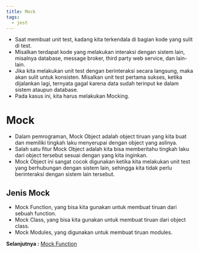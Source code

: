 ```yaml
---
title: Mock
tags:
  - jest
---
```


- Saat membuat unit test, kadang kita terkendala di bagian kode yang sulit di test.
- Misalkan terdapat kode yang melakukan interaksi dengan sistem lain, misalnya database, message broker, third party web service, dan lain-lain.
- Jika kita melakukan unit test dengan berinteraksi secara langsung, maka akan sulit untuk konsisten. Misalkan unit test pertama sukses, ketika dijalankan lagi, ternyata gagal karena data sudah terinput ke dalam sistem ataupun database.
- Pada kasus ini, kita harus melakukan Mocking.

# Mock

- Dalam pemrograman, Mock Object adalah object tiruan yang kita buat dan memiliki tingkah laku menyerupai dengan object yang aslinya.
- Salah satu fitur Mock Object adalah kita bisa memberitahu tingkah laku dari object tersebut sesuai dengan yang kita inginkan.
- Mock Object ini sangat cocok digunakan ketika kita melakukan unit test yang berhubungan dengan sistem lain, sehingga kita tidak perlu berinteraksi dengan sistem lain tersebut.

## Jenis Mock

- Mock Function, yang bisa kita gunakan untuk membuat tiruan dari sebuah function.
- Mock Class, yang bisa kita gunakan untuk membuat tiruan dari object class.
- Mock Modules, yang digunakan untuk membuat tiruan modules.

**Selanjutnya :** [Mock Function](mockfunction.md)